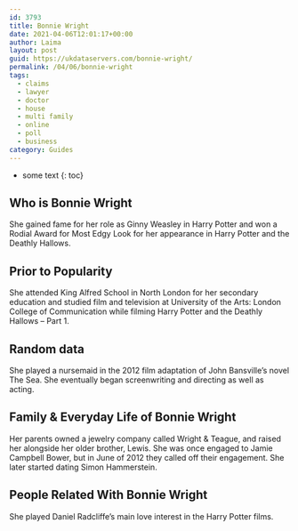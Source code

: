 ```yaml
---
id: 3793
title: Bonnie Wright
date: 2021-04-06T12:01:17+00:00
author: Laima
layout: post
guid: https://ukdataservers.com/bonnie-wright/
permalink: /04/06/bonnie-wright
tags:
  - claims
  - lawyer
  - doctor
  - house
  - multi family
  - online
  - poll
  - business
category: Guides
---
```


* some text
{: toc}


## Who is Bonnie Wright
                  
                  
                  
She gained fame for her role as Ginny Weasley in Harry Potter and won a Rodial Award for Most Edgy Look for her appearance in Harry Potter and the Deathly Hallows.
                  
              
            
              
            
                
                
                
## Prior to Popularity
                  
                  
                  
She attended King Alfred School in North London for her secondary education and studied film and television at University of the Arts: London College of Communication while filming Harry Potter and the Deathly Hallows &#8211; Part 1.
                  
              
            
              
            
                
                
                
## Random data
                  
                  
                  
She played a nursemaid in the 2012 film adaptation of John Bansville&#8217;s novel The Sea. She eventually began screenwriting and directing as well as acting.
                  
              
            
              
            
                
                
                
## Family & Everyday Life of Bonnie Wright
                  
                  
                  
Her parents owned a jewelry company called Wright & Teague, and raised her alongside her older brother, Lewis. She was once engaged to Jamie Campbell Bower, but in June of 2012 they called off their engagement. She later started dating Simon Hammerstein.
                  
              
            
              
            
                
                
                
## People Related With Bonnie Wright
                  
                  
                  
She played Daniel Radcliffe&#8217;s main love interest in the Harry Potter films.
                  
              
            
              
            
                
              
            
              
              
            
            
              
            
          
          
          